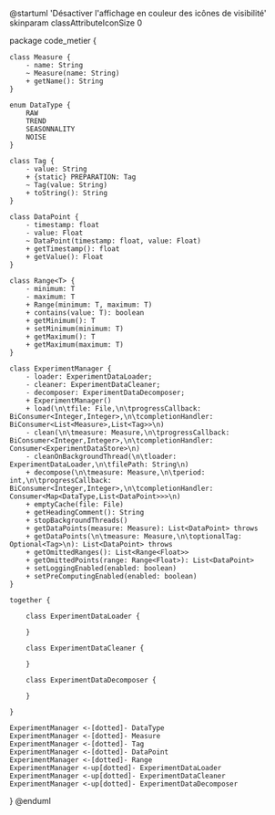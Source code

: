@startuml
'Désactiver l'affichage en couleur des icônes de visibilité'
skinparam classAttributeIconSize 0

package code_metier {

    class Measure {
        - name: String
        ~ Measure(name: String)
        + getName(): String
    }

    enum DataType {
        RAW
        TREND
        SEASONNALITY
        NOISE
    }

    class Tag {
        - value: String
        + {static} PREPARATION: Tag
        ~ Tag(value: String)
        + toString(): String
    }

    class DataPoint {
        - timestamp: float
        - value: Float
        ~ DataPoint(timestamp: float, value: Float)
        + getTimestamp(): float
        + getValue(): Float
    }
    
    class Range<T> {
        - minimum: T
        - maximum: T
        + Range(minimum: T, maximum: T)
        + contains(value: T): boolean
        + getMinimum(): T
        + setMinimum(minimum: T)
        + getMaximum(): T
        + getMaximum(maximum: T)
    }

    class ExperimentManager {
        - loader: ExperimentDataLoader;
        - cleaner: ExperimentDataCleaner;
        - decomposer: ExperimentDataDecomposer;
        + ExperimentManager()
        + load(\n\tfile: File,\n\tprogressCallback: BiConsumer<Integer,Integer>,\n\tcompletionHandler: BiConsumer<List<Measure>,List<Tag>>\n)
        - clean(\n\tmeasure: Measure,\n\tprogressCallback: BiConsumer<Integer,Integer>,\n\tcompletionHandler: Consumer<ExperimentDataStore>\n)
        - cleanOnBackgroundThread(\n\tloader: ExperimentDataLoader,\n\tfilePath: String\n)
        + decompose(\n\tmeasure: Measure,\n\tperiod: int,\n\tprogressCallback: BiConsumer<Integer,Integer>,\n\tcompletionHandler: Consumer<Map<DataType,List<DataPoint>>>\n)
        + emptyCache(file: File)
        + getHeadingComment(): String
        + stopBackgroundThreads()
        + getDataPoints(measure: Measure): List<DataPoint> throws
        + getDataPoints(\n\tmeasure: Measure,\n\toptionalTag: Optional<Tag>\n): List<DataPoint> throws
        + getOmittedRanges(): List<Range<Float>>
        + getOmittedPoints(range: Range<Float>): List<DataPoint>
        + setLoggingEnabled(enabled: boolean)
        + setPreComputingEnabled(enabled: boolean)
    }

    together {

        class ExperimentDataLoader {
            
        }

        class ExperimentDataCleaner {
            
        }

        class ExperimentDataDecomposer {
            
        }

    }

    ExperimentManager <-[dotted]- DataType
    ExperimentManager <-[dotted]- Measure
    ExperimentManager <-[dotted]- Tag
    ExperimentManager <-[dotted]- DataPoint
    ExperimentManager <-[dotted]- Range
    ExperimentManager <-up[dotted]- ExperimentDataLoader
    ExperimentManager <-up[dotted]- ExperimentDataCleaner
    ExperimentManager <-up[dotted]- ExperimentDataDecomposer

}
@enduml
